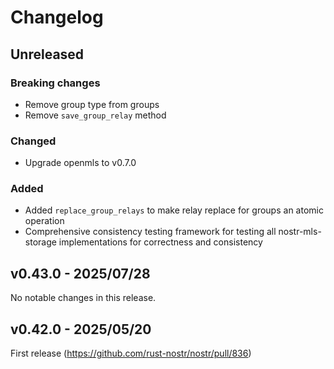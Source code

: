 # Changelog

<!-- All notable changes to this project will be documented in this file. -->

<!-- The format is based on [Keep a Changelog](https://keepachangelog.com/en/1.1.0/), -->
<!-- and this project adheres to [Semantic Versioning](https://semver.org/spec/v2.0.0.html). -->

<!-- Template

## Unreleased

### Breaking changes

### Changed

### Added

### Fixed

### Removed

### Deprecated

-->

## Unreleased

### Breaking changes

- Remove group type from groups
- Remove `save_group_relay` method

### Changed

- Upgrade openmls to v0.7.0

### Added

- Added `replace_group_relays` to make relay replace for groups an atomic operation
- Comprehensive consistency testing framework for testing all nostr-mls-storage implementations for correctness and consistency

## v0.43.0 - 2025/07/28

No notable changes in this release.

## v0.42.0 - 2025/05/20

First release (https://github.com/rust-nostr/nostr/pull/836)

